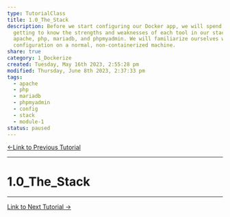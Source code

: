 ```yaml
---  
type: TutorialClass  
title: 1.0_The_Stack  
description: Before we start configuring our Docker app, we will spend some time  
  getting to know the strengths and weaknesses of each tool in our stack;  
  apache, php, mariadb, and phpmyadmin. We will familiarize ourselves with their  
  configuration on a normal, non-containerized machine.  
share: true  
category: 1_Dockerize  
created: Tuesday, May 16th 2023, 2:55:28 pm  
modified: Thursday, June 8th 2023, 2:37:33 pm  
tags:  
  - apache  
  - php  
  - mariadb  
  - phpmyadmin  
  - config  
  - stack  
  - module-1  
status: paused  
---  
```

  
  
[←Link to Previous Tutorial](../0_Getting_Started/0.3_Docker_Primer.md#)  
  
---  
  
# 1.0_The_Stack  
  
---  
  
[Link to Next Tutorial →](1.1_Containerization_Concepts.md#)  
